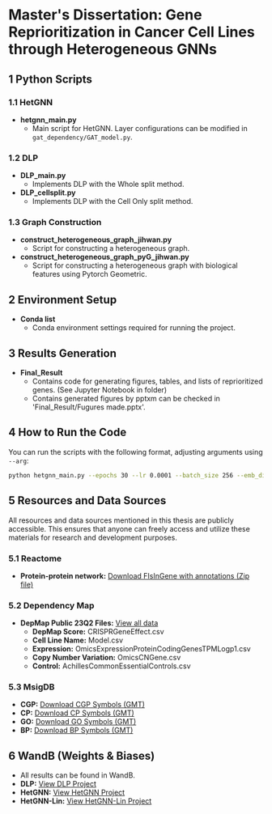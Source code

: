 # Master's Dissertation: Gene Reprioritization in Cancer Cell Lines through Heterogeneous GNNs

## 1 Python Scripts

### 1.1 HetGNN
- **hetgnn_main.py**
  - Main script for HetGNN. Layer configurations can be modified in `gat_dependency/GAT_model.py`.

### 1.2 DLP 
- **DLP_main.py**
  - Implements DLP with the Whole split method. 
- **DLP_cellsplit.py**
  - Implements DLP with the Cell Only split method. 

### 1.3 Graph Construction
- **construct_heterogeneous_graph_jihwan.py**
  - Script for constructing a heterogeneous graph.
- **construct_heterogeneous_graph_pyG_jihwan.py**
  - Script for constructing a heterogeneous graph with biological features using Pytorch Geometric.

## 2 Environment Setup

- **Conda list**
  - Conda environment settings required for running the project.

## 3 Results Generation

- **Final_Result**
  - Contains code for generating figures, tables, and lists of reprioritized genes. (See Jupyter Notebook in folder)
  - Contains generated figures by pptxm can be checked in 'Final_Result/Fugures made.pptx'.

## 4 How to Run the Code

You can run the scripts with the following format, adjusting arguments using `--arg`:

```bash
python hetgnn_main.py --epochs 30 --lr 0.0001 --batch_size 256 --emb_dim 512 --seed 42 --exp_name example_test
```

## 5 Resources and Data Sources

All resources and data sources mentioned in this thesis are publicly accessible. This ensures that anyone can freely access and utilize these materials for research and development purposes.

### 5.1 Reactome

- **Protein-protein network:** [Download FIsInGene with annotations (Zip file)](https://reactome.org/download/tools/ReatomeFIs/FIsInGene_070323_with_annotations.txt.zip)

### 5.2 Dependency Map

- **DepMap Public 23Q2 Files:** [View all data](https://depmap.org/portal/data_page/?tab=allData)
  - **DepMap Score:** CRISPRGeneEffect.csv
  - **Cell Line Name:** Model.csv
  - **Expression:** OmicsExpressionProteinCodingGenesTPMLogp1.csv
  - **Copy Number Variation:** OmicsCNGene.csv
  - **Control:** AchillesCommonEssentialControls.csv

### 5.3 MsigDB

- **CGP:** [Download CGP Symbols (GMT)](https://www.gsea-msigdb.org/gsea/msigdb/download_file.jsp?filePath=/msigdb/release/2023.2.Hs/c2.cgp.v2023.2.Hs.symbols.gmt)
- **CP:** [Download CP Symbols (GMT)](https://www.gsea-msigdb.org/gsea/msigdb/download_file.jsp?filePath=/msigdb/release/2023.2.Hs/c2.cp.v2023.2.Hs.symbols.gmt)
- **GO:** [Download GO Symbols (GMT)](https://www.gsea-msigdb.org/gsea/msigdb/download_file.jsp?filePath=/msigdb/release/2023.2.Hs/c5.go.v2023.2.Hs.symbols.gmt)
- **BP:** [Download BP Symbols (GMT)](https://www.gsea-msigdb.org/gsea/msigdb/download_file.jsp?filePath=/msigdb/release/2023.2.Hs/c5.go.bp.v2023.2.Hs.symbols.gmt)


## 6 WandB (Weights & Biases)
- All results can be found in WandB.
- **DLP:** [View DLP Project](https://wandb.ai/jilim97/Final_DLP?nw=nwuserjilim97)
- **HetGNN:** [View HetGNN Project](https://wandb.ai/jilim97/Final_HetGNN?nw=nwuserjilim97)
- **HetGNN-Lin:** [View HetGNN-Lin Project](https://wandb.ai/jilim97/Final_HetGNN_Lin?nw=nwuserjilim97)
